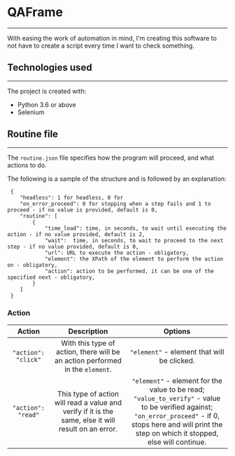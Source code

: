 # QAFrame

---
With easing the work of automation in mind, I'm creating this software to not have to create a script every time I want to check something.

## Technologies used

---
The project is created with:

- Python 3.6 or above
- Selenium

## Routine file

---
The `routine.json` file specifies how the program will proceed, and what actions to do.

The following is a sample of the structure and is followed by an explanation:

```
 {
    "headless": 1 for headless, 0 for
    "on_error_proceed": 0 for stopping when a step fails and 1 to proceed - if no value is provided, default is 0,
    "routine": [
        {
            "time_load": time, in seconds, to wait until executing the action - if no value provided, default is 2,
            "wait":  time, in seconds, to wait to proceed to the next step - if no value provided, default is 0,
            "url": URL to execute the action - obligatory,
            "element": the XPath of the element to perform the action on - obligatory,
            "action": action to be performed, it can be one of the specified next - obligatory,
        }
    ]
 }
```

### Action
|         Action         |                                             Description                                              |                                                                                                       Options                                                                                                        | 
|:----------------------:|:----------------------------------------------------------------------------------------------------:|:--------------------------------------------------------------------------------------------------------------------------------------------------------------------------------------------------------------------:|
|  `"action": "click"`   |            With this type of action, there will be an action performed in the `element`.             |                                                                                     `"element"` - element that will be clicked.                                                                                      |
|   `"action": "read"`   | This type of action will read a value and verify if it is the same, else it will result on an error. | `"element"` - element for the value to be read;<br/>`"value_to_verify"` - value to be verified against;<br/>`"on_error_proceed"` - if 0, stops here and will print the step on which it stopped, else will continue. |
